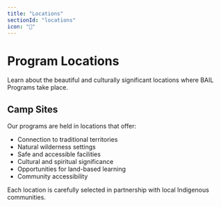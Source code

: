 ```yaml
---
title: "Locations"
sectionId: "locations"
icon: "📍"
---
```


# Program Locations

Learn about the beautiful and culturally significant locations where BAIL Programs take place.

## Camp Sites

Our programs are held in locations that offer:
- Connection to traditional territories
- Natural wilderness settings
- Safe and accessible facilities
- Cultural and spiritual significance
- Opportunities for land-based learning
- Community accessibility

Each location is carefully selected in partnership with local Indigenous communities.
